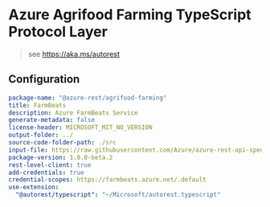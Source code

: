 # Azure Agrifood Farming TypeScript Protocol Layer

> see https://aka.ms/autorest

## Configuration

```yaml
package-name: "@azure-rest/agrifood-farming"
title: FarmBeats
description: Azure FarmBeats Service
generate-metadata: false
license-header: MICROSOFT_MIT_NO_VERSION
output-folder: ../
source-code-folder-path: ./src
input-file: https://raw.githubusercontent.com/Azure/azure-rest-api-specs/main/specification/agrifood/data-plane/Microsoft.AgFoodPlatform/preview/2021-03-31-preview/agfood.json
package-version: 1.0.0-beta.2
rest-level-client: true
add-credentials: true
credential-scopes: https://farmbeats.azure.net/.default
use-extension:
  "@autorest/typescript": "~/Microsoft/autorest.typescript"
```
